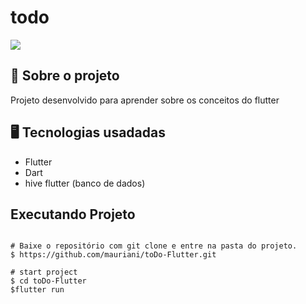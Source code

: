 # todo

<img src="https://user-images.githubusercontent.com/32397288/205931237-1051ade3-3cd8-47c5-83d4-750010a93ca6.png">

## 🚀 Sobre o projeto

Projeto desenvolvido para aprender sobre os conceitos do flutter

## 🖥️ Tecnologias usadadas

- Flutter
- Dart
- hive flutter (banco de dados)


## Executando Projeto

```

# Baixe o repositório com git clone e entre na pasta do projeto.
$ https://github.com/mauriani/toDo-Flutter.git

# start project
$ cd toDo-Flutter
$flutter run
```
